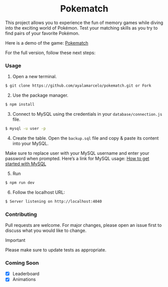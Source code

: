 <h1 align="center">Pokematch</h1>
<p>This project allows you to experience the fun of memory games while diving into the exciting world of Pokémon. Test your matching skills as you try to find pairs of your favorite Pokémon.</p>

<p>Here is a demo of the game: <a href="https://ayalamarcelo.github.io/pokematch/">Pokematch</a></p>

<p>For the full version, follow these next steps:</p>

### Usage

1. Open a new terminal.

```bash
$ git clone https://github.com/ayalamarcelo/pokematch.git or Fork
```

2. Use the package manager.

```bash
$ npm install
```
3. Connect to MySQL using the credentials in your `database/connection.js` file.

```bash
$ mysql -u user -p
```
4. Create the table. Open the `backup.sql` file and copy & paste its content into your MySQL.

Make sure to replace user with your MySQL username and enter your password when prompted.
Here’s a link for MySQL usage: [How to get started with MySQL](https://dev.mysql.com/doc/mysql-getting-started/en/)

5. Run
 
```bash
$ npm run dev
```
6. Follow the localhost URL: 

```bash
$ Server listening on http://localhost:4040
```

### Contributing

Pull requests are welcome. For major changes, please open an issue first to discuss what you would like to change.

> [!important]
> Please make sure to update tests as appropriate.

### Coming Soon

 - [X] Leaderboard
 - [X] Animations
